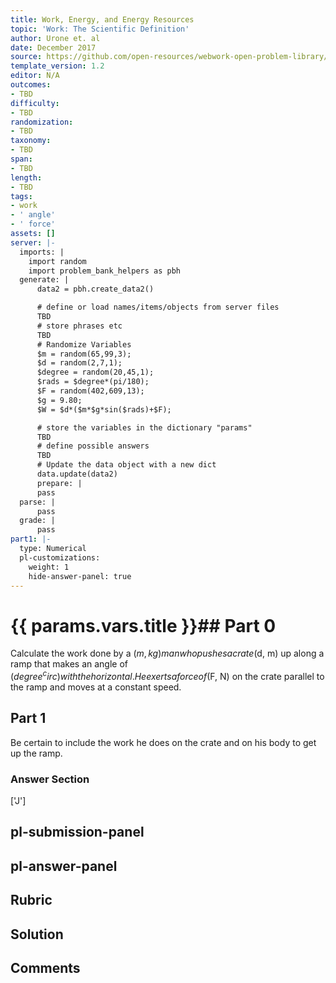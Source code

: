 ```yaml
---
title: Work, Energy, and Energy Resources
topic: 'Work: The Scientific Definition'
author: Urone et. al
date: December 2017
source: https://github.com/open-resources/webwork-open-problem-library/tree/master/Contrib/BrockPhysics/College_Physics_Urone/7.Work_Energy_and_Energy_Resources/7-01.Work.The_Scientific_Definition/NU_U17_07_01_005.pg
template_version: 1.2
editor: N/A
outcomes:
- TBD
difficulty:
- TBD
randomization:
- TBD
taxonomy:
- TBD
span:
- TBD
length:
- TBD
tags:
- work
- ' angle'
- ' force'
assets: []
server: |-
  imports: |
    import random
    import problem_bank_helpers as pbh
  generate: |
      data2 = pbh.create_data2()

      # define or load names/items/objects from server files
      TBD
      # store phrases etc
      TBD
      # Randomize Variables
      $m = random(65,99,3);
      $d = random(2,7,1);
      $degree = random(20,45,1);
      $rads = $degree*(pi/180);
      $F = random(402,609,13);
      $g = 9.80;
      $W = $d*($m*$g*sin($rads)+$F);

      # store the variables in the dictionary "params"
      TBD
      # define possible answers
      TBD
      # Update the data object with a new dict
      data.update(data2)
      prepare: |
      pass
  parse: |
      pass
  grade: |
      pass
part1: |-
  type: Numerical
  pl-customizations:
    weight: 1
    hide-answer-panel: true
---
```


# {{ params.vars.title }}## Part 0 
Calculate the work done by a ($m, kg) man who pushes a crate ($d, m) up along a ramp that makes an angle of ($degree^circ) with the horizontal. He exerts a force of ($F, N) on the crate parallel to the ramp and moves at a constant speed. 
## Part 1 
Be certain to include the work he does on the crate and on his body to get up the ramp. 


### Answer Section 
['J']

## pl-submission-panel 


## pl-answer-panel 


## Rubric 


## Solution 


## Comments 



